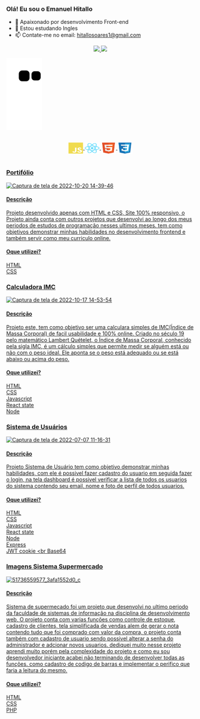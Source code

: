 ### Olá! Eu sou o Emanuel Hitallo 


- 🔭 Apaixonado por desenvolvimento Front-end
- 🌱 Estou estudando Ingles 
- 📫 Contate-me no email: hitallosoares1@gmail.com

<div align="center">
  <a href="https://github.com/Emanuel0001">
  <img height="180em" src="https://github-readme-stats.vercel.app/api?username=Emanuel0001&show_icons=true&theme=chartreuse-dark&include_all_commits=true&count_private=true"/>
  <img height="180em" src="https://github-readme-stats.vercel.app/api/top-langs/?username=Emanuel0001&layout=compact&langs_count=7&theme=chartreuse-dark"/>
</div>

![Snake animation](https://github.com/Emanuel0001/Emanuel0001/blob/output/github-contribution-grid-snake.svg)

  <div align="center" style="display: inline_block"><br>
  <img align="center" alt="Rafa-Js" height="30" width="40" src="https://raw.githubusercontent.com/devicons/devicon/master/icons/javascript/javascript-plain.svg">
 
  <img align="center" alt="Rafa-React" height="30" width="40" src="https://raw.githubusercontent.com/devicons/devicon/master/icons/react/react-original.svg">
  <img align="center" alt="Rafa-HTML" height="30" width="40" src="https://raw.githubusercontent.com/devicons/devicon/master/icons/html5/html5-original.svg">
  <img align="center" alt="Rafa-CSS" height="30" width="40" src="https://raw.githubusercontent.com/devicons/devicon/master/icons/css3/css3-original.svg">
 
  </div>
  <br>
  
  ###  Portifólio
  
  ![Captura de tela de 2022-10-20 14-39-46](https://user-images.githubusercontent.com/100162081/197020053-6b2c74e8-9bcd-4d2c-8800-396462bba183.png)
  #### Descrição
  Projeto desenvolvido apenas com HTML e CSS, Site 100% responsivo, o Projeto ainda conta com outros projetos que desenvolvi ao longo dos meus periodos de 
  estudos de programação nesses ultimos meses. tem como objetivos demonstrar minhas habilidades no desenvolvimento frontend e também servir como meu         curriculo online.
  #### Oque utilizei?
  HTML <br>
  CSS <br>
  
  ###  Calculadora IMC
  ![Captura de tela de 2022-10-17 14-53-54](https://user-images.githubusercontent.com/100162081/197020047-525f3e6a-4a05-49d8-8454-5d5a40e0a332.png)
  #### Descrição
   Projeto este, tem como objetivo ser uma calculara simples de IMC(Índice de Massa Corporal) de facil
  usabilidade e 100% online. 
  Criado no século 19 pelo matemático Lambert Quételet, o Índice de Massa Corporal, conhecido pela sigla IMC, é um cálculo simples que permite medir se       alguém está ou não com o peso ideal. Ele aponta se o peso está adequado ou se está abaixo ou acima do peso.
  #### Oque utilizei?
  HTML <br>
  CSS <br>
  Javascript <br>
  React state <br>
  Node <br>
  
   ###  Sistema de Usuários
  ![Captura de tela de 2022-07-07 11-16-31](https://user-images.githubusercontent.com/100162081/197020104-e17249cd-3f35-4a77-b995-85dbc0264bf2.png)
   #### Descrição
  Projeto Sistema de Usuário tem como objetivo demonstrar minhas habilidades, com ele é possivel fazer cadastro do usuario em seguida fazer o login,
  na tela dashboard é possivel verificar a lista de todos os usuarios do sistema contendo seu email, nome e foto de perfil de todos usuarios.
  
   #### Oque utilizei?
  HTML <br>
  CSS <br>
  Javascript <br>
  React state <br>
  Node <br>
  Express <br>
  JWT cookie <br
  Base64 <br>
 ### Imagens Sistema Supermercado
  
  ![51736559577_3afa1552d0_c](https://user-images.githubusercontent.com/100162081/197021288-14a9dbb5-27c7-4536-a988-a02e3ae55c79.jpg) 
  
  #### Descrição
  Sistema de supermecado foi um projeto que desenvolvi no ultimo periodo da faculdade de sistemas de informação na disciplina de desenvolvimento web, O projeto conta com varias funções como controle de estoque, cadastro de clientes, tela simplificada de vendas alem de gerar o nota contendo tudo que foi comprado com valor da compra, o projeto conta também com cadastro de usuario sendo possivel alterar a senha do administrador e adcionar novos usuarios. dediquei muito nesse projeto aprendi muito porém pela complexidade do projeto e como eu sou desenvolvedor iniciante acabei não terminando de desenvolver todas as funções. como cadastro de codigo de barras e implementar o perifico que faria a leitura do mesmo. 
  #### Oque utilizei?
  HTML <br>
  CSS <br>
  PHP <br>
